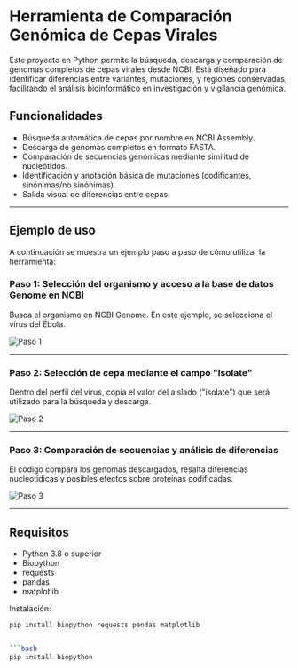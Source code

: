# Herramienta de Comparación Genómica de Cepas Virales

Este proyecto en Python permite la búsqueda, descarga y comparación de genomas completos de cepas virales desde NCBI. Está diseñado para identificar diferencias entre variantes, mutaciones, y regiones conservadas, facilitando el análisis bioinformático en investigación y vigilancia genómica.

## Funcionalidades

- Búsqueda automática de cepas por nombre en NCBI Assembly.
- Descarga de genomas completos en formato FASTA.
- Comparación de secuencias genómicas mediante similitud de nucleótidos.
- Identificación y anotación básica de mutaciones (codificantes, sinónimas/no sinónimas).
- Salida visual de diferencias entre cepas.

---

## Ejemplo de uso

A continuación se muestra un ejemplo paso a paso de cómo utilizar la herramienta:

### Paso 1: Selección del organismo y acceso a la base de datos Genome en NCBI

Busca el organismo en NCBI Genome. En este ejemplo, se selecciona el virus del Ébola.

![Paso 1](ejem.PNG)

---

### Paso 2: Selección de cepa mediante el campo "Isolate"

Dentro del perfil del virus, copia el valor del aislado ("isolate") que será utilizado para la búsqueda y descarga.

![Paso 2](ejem1.PNG)

---

### Paso 3: Comparación de secuencias y análisis de diferencias

El código compara los genomas descargados, resalta diferencias nucleotídicas y posibles efectos sobre proteínas codificadas.

![Paso 3](ejem2.PNG)

---

## Requisitos

- Python 3.8 o superior
- Biopython
- requests
- pandas
- matplotlib

Instalación:

```bash
pip install biopython requests pandas matplotlib


```bash
pip install biopython

